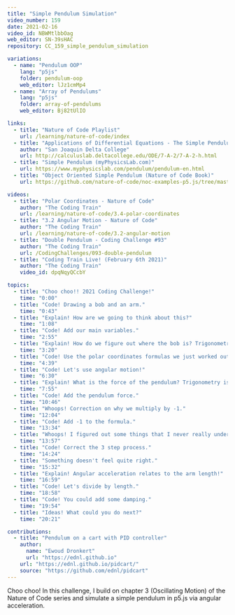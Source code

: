 ```yaml
---
title: "Simple Pendulum Simulation"
video_number: 159
date: 2021-02-16
video_id: NBWMtlbbOag
web_editor: SN-39sHAC
repository: CC_159_simple_pendulum_simulation

variations:
  - name: "Pendulum OOP"
    lang: "p5js"
    folder: pendulum-oop
    web_editor: lJz1cmMp4
  - name: "Array of Pendulums"
    lang: "p5js"
    folder: array-of-pendulums
    web_editor: Bj82tUlIO

links:
  - title: "Nature of Code Playlist"
    url: /learning/nature-of-code/index
  - title: "Applications of Differential Equations - The Simple Pendulum"
    author: "San Joaquin Delta College"
    url: http://calculuslab.deltacollege.edu/ODE/7-A-2/7-A-2-h.html
  - title: "Simple Pendulum (myPhysicsLab.com)"
    url: https://www.myphysicslab.com/pendulum/pendulum-en.html
  - title: "Object Oriented Simple Pendulum (Nature of Code Book)"
    url: https://github.com/nature-of-code/noc-examples-p5.js/tree/master/chp03_oscillation/NOC_3_10_PendulumExampleSimplified

videos:
  - title: "Polar Coordinates - Nature of Code"
    author: "The Coding Train"
    url: /learning/nature-of-code/3.4-polar-coordinates
  - title: "3.2 Angular Motion - Nature of Code"
    author: "The Coding Train"
    url: /learning/nature-of-code/3.2-angular-motion
  - title: "Double Pendulum - Coding Challenge #93"
    author: "The Coding Train"
    url: /CodingChallenges/093-double-pendulum
  - title: "Coding Train Live! (February 6th 2021)"
    author: "The Coding Train"
    video_id: dpqNqyQCcbY

topics:
  - title: "Choo choo!! 2021 Coding Challenge!"
    time: "0:00"
  - title: "Code! Drawing a bob and an arm."
    time: "0:43"
  - title: "Explain! How are we going to think about this?"
    time: "1:08"
  - title: "Code! Add our main variables."
    time: "2:55"
  - title: "Explain! How do we figure out where the bob is? Trigonometry is the answer!"
    time: "3:20"
  - title: "Code! Use the polar coordinates formulas we just worked out."
    time: "4:39"
  - title: "Code! Let's use angular motion!"
    time: "6:30"
  - title: "Explain! What is the force of the pendulum? Trigonometry is the answer!"
    time: "7:55"
  - title: "Code! Add the pendulum force."
    time: "10:46"
  - title: "Whoops! Correction on why we multiply by -1."
    time: "12:04"
  - title: "Code! Add -1 to the formula."
    time: "13:34"
  - title: "Whoops! I figured out some things that I never really understood."
    time: "13:57"
  - title: "Code! Correct the 3 step process."
    time: "14:24"
  - title: "Something doesn't feel quite right."
    time: "15:32"
  - title: "Explain! Angular acceleration relates to the arm length!"
    time: "16:59"
  - title: "Code! Let's divide by length."
    time: "18:58"
  - title: "Code! You could add some damping."
    time: "19:54"
  - title: "Ideas! What could you do next?"
    time: "20:21"

contributions:
  - title: "Pendulum on a cart with PID controller"
    author:
      name: "Ewoud Dronkert"
      url: "https://ednl.github.io"
    url: "https://ednl.github.io/pidcart/"
    source: "https://github.com/ednl/pidcart"
---
```


Choo choo! In this challenge, I build on chapter 3 (Oscillating Motion) of the Nature of Code series and simulate a simple pendulum in p5.js via angular acceleration.
